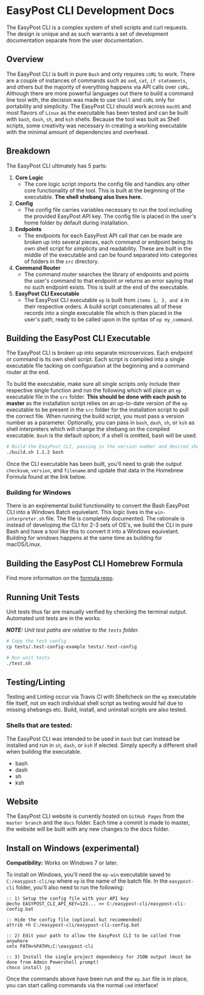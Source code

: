 # EasyPost CLI Development Docs

The EasyPost CLI is a complex system of shell scripts and curl requests. The design is unique and as such warrants a set of development documentation separate from the user documentation.

## Overview

The EasyPost CLI is built in pure `Bash` and only requires `cURL` to work. There are a couple of instances of commands such as `sed`, `cat`, `if statements`, and others but the majority of everything happens via API calls over `cURL`. Although there are more powerful languages out there to build a command line tool with, the decision was made to use `Shell` and `cURL` only for portability and simplicity. The EasyPost CLI should work across `macOS` and most flavors of `Linux` as the executable has been tested and can be built with `bash`, `dash`, `sh`, and `ksh` shells. Because the tool was built as Shell scripts, some creativity was necessary in creating a working executable with the minimal amount of dependencies and overhead.

## Breakdown

The EasyPost CLI ultimately has 5 parts:

1. **Core Logic**
    - The core logic script imports the config file and handles any other core functionality of the tool. This is built at the beginning of the executable. **The shell shebang also lives here.**
1. **Config**
    - The config file carries variables necessary to run the tool including the provided EasyPost API key. The config file is placed in the user's home folder by default during installation.
1. **Endpoints**
    - The endpoints for each EasyPost API call that can be made are broken up into several pieces, each command or endpoint being its own shell script for simplicity and readability. These are built in the middle of the executable and can be found separated into categories of folders in the `src` directory.
1. **Command Router**
    - The command router searches the library of endpoints and points the user's command to that endpoint or returns an error saying that no such endpoint exists. This is built at the end of the executable.
1. **EasyPost CLI Executable**
    - The EasyPost CLI executable `ep` is built from `items 1, 3, and 4` in their respective orders. A build script concatenates all of these records into a single executable file which is then placed in the user's path, ready to be called upon in the syntax of `ep my_command`.
    
## Building the EasyPost CLI Executable

The EasyPost CLI is broken up into separate microservices. Each endpoint or command is its own shell script. Each script is compiled into a single executable file tacking on configuration at the beginning and a command router at the end.

To build the executable, make sure all single scripts only include their respective single function and run the following which will place an `ep` executable file in the `src` folder. **This should be done with each push to master** as the installation script relies on an up-to-date version of the `ep` executable to be present in the `src` folder for the installation script to pull the correct file. When running the build script, you must pass a version number as a parameter. Optionally, you can pass in `bash`, `dash`, `sh`, or `ksh` as shell interpreters which will change the shebang on the compiled executable. `Bash` is the default option; if a shell is omitted, bash will be used.

```bash
# Build the EasyPost CLI, passing in the version number and desired shell interpreter as a parameters
./build.sh 1.1.2 bash
```

Once the CLI executable has been built, you'll need to grab the output `checksum`, `version`, and `filename` and update that data in the Homebrew Formula found at the link below.

### Building for Windows

There is an expiremental build functionality to convert the Bash EasyPost CLI into a Windows Batch equivelant. This logic lives in the `win-interpreter.sh` file. The file is completely documented. The rationale is instead of developing the CLI for 2-3 sets of OS's, we build the CLI in pure Bash and have a tool like this to convert it into a Windows equivelant. Building for windows happens at the same time as building for macOS/Linux.

## Building the EasyPost CLI Homebrew Formula

Find more information on the [formula repo](https://github.com/Justintime50/homebrew-easypost-cli).

## Running Unit Tests

Unit tests thus far are manually verified by checking the terminal output. Automated unit tests are in the works.

***NOTE:** Unit test paths are relative to the `tests` folder.*

```bash
# Copy the test config
cp tests/.test-config-example tests/.test-config

# Run unit tests
./test.sh
```

## Testing/Linting

Testing and Linting occur via Travis CI with Shellcheck on the `ep` executable file itself, not on each individual shell script as testing would fail due to missing shebangs etc. Build, install, and uninstall scripts are also tested.

### Shells that are tested:

The EasyPost CLI was intended to be used in `bash` but can instead be installed and run in `sh`, `dash`, or `ksh` if elected. Simply specify a different shell when building the executable.

- bash
- dash
- sh
- ksh

## Website

The EasyPost CLI website is currently hosted on `GitHub Pages` from the `master branch` and the `docs` folder. Each time a commit is made to master, the website will be built with any new changes to the docs folder.

## Install on Windows (experimental)

**Compatibility:** Works on Windows 7 or later.

To install on Windows, you'll need the `ep-win` executable saved to `C:/easypost-cli/ep` where `ep` is the name of the batch file. In the `easypost-cli` folder, you'll also need to run the following:

```batch
:: 1) Setup the config file with your API key
@echo EASYPOST_CLI_API_KEY=123... >> C:/easypost-cli/easypost-cli-config.bat

:: Hide the config file (optional but recommended)
attrib +h C:/easypost-cli/easypost-cli-config.bat

:: 2) Edit your path to allow the EasyPost CLI to be called from anywhere
setx PATH=%PATH%;C:\easypost-cli

:: 3) Install the single project dependency for JSON output (must be done from Admin Powershell prompt)
choco install jq
```

Once the commands above have been run and the `ep.bat` file is in place, you can start calling commands via the normal `cmd` interface!
